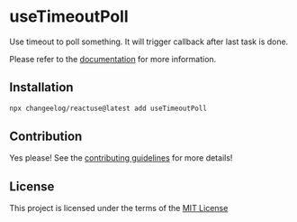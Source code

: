 # useTimeoutPoll

Use timeout to poll something. It will trigger callback after last task is done.

Please refer to the [documentation](#) for more information.

## Installation

```bash
npx changeelog/reactuse@latest add useTimeoutPoll
```

## Contribution

Yes please! See the [contributing guidelines](/CONTRIBUTING.md) for more details!

## License

This project is licensed under the terms of the [MIT License](/LICENSE)
